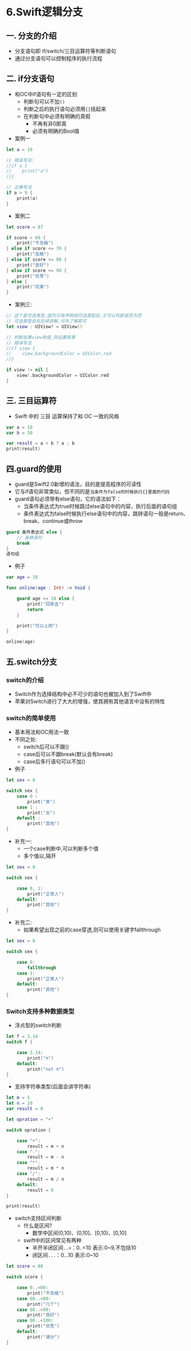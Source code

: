 # 6.Swift逻辑分支

## 一. 分支的介绍

- 分支语句即 if/switch/三目运算符等判断语句
- 通过分支语句可以控制程序的执行流程

## 二. if分支语句

- 和OC中if语句有一定的区别
  - 判断句可以不加`()`
  - 判断之后的执行语句必须用`{}`括起来
  - 在判断句中必须有明确的真假
    - 不再有非0即真
    - 必须有明确的Bool值
- 案例一

```swift
let a = 10

// 错误写法:
//if a {
//    print("a")
//}

// 正确写法
if a > 9 {
    print(a)
}
```

- 案例二

```swift
let score = 87

if score < 60 {
    print("不及格")
} else if score <= 70 {
    print("及格")
} else if score <= 80 {
    print("良好")
} else if score <= 90 {
    print("优秀")
} else {
    print("完美")
}
```

- 案例三:

```swift
// 这个是可选类型,因为只有声明成可选类型后,才可以判断是否为空
// 可选类型会在后续讲解,可先了解即可
let view : UIView? = UIView()

// 判断如果view有值,则设置背景
// 错误写法
//if view {
//    view.backgroundColor = UIColor.red
//}

if view != nil {
    view!.backgroundColor = UIColor.red
}
```

## 三. 三目运算符

- Swift 中的 三目 运算保持了和 OC 一致的风格

```swift
var a = 10
var b = 50

var result = a > b ? a : b
print(result)
```

## 四.guard的使用

- guard是Swift2.0新增的语法，目的是提高程序的可读性
- 它与if语句非常类似，但不同的是`当条件为false的时候执行{}里面的代码`
- guard语句必须带有else语句，它的语法如下：
  - 当条件表达式为true时候跳过else语句中的内容，执行后面的语句组
  - 条件表达式为false时候执行else语句中的内容，跳转语句一般是return、break、continue或throw

```swift
guard 条件表达式 else {
    // 条换语句
    break
}
语句组
```

- 例子

```swift
var age = 18

func online(age : Int) -> Void {

    guard age >= 18 else {
        print("回家去")
        return
    }

    print("可以上网")
}

online(age)
```

## 五.switch分支

### switch的介绍

- Switch作为选择结构中必不可少的语句也被加入到了Swift中
- 苹果对Switch进行了大大的增强，使其拥有其他语言中没有的特性

### switch的简单使用

- 基本用法和OC用法一致
- 不同之处:
  - switch后可以不跟()
  - case后可以不跟break(默认会有break)
  - case后多行语句可以不加()
- 例子

```swift
let sex = 0

switch sex {
    case 0 :
        print("男")
    case 1 :
        print("女")
    default :
        print("其他")
}
```

- 补充一:
  - 一个case判断中,可以判断多个值
  - 多个值以,隔开

```swift
let sex = 0

switch sex {

    case 0, 1:
        print("正常人")
    default:
        print("其他")
}
```

- 补充二:
  - 如果希望出现之前的case穿透,则可以使用关键字fallthrough

```swift
let sex = 0

switch sex {

    case 0:
        fallthrough
    case 1:
        print("正常人")
    default:
        print("其他")
}
```

### Switch支持多种数据类型

- 浮点型的switch判断

```swift
let f = 3.14
switch f {

    case 3.14:
        print("π")
    default:
        print("not π")
}
```

- 支持字符串类型(后面会讲字符串)

```swift
let m = 5
let n = 10
var result = 0

let opration = "+"

switch opration {

    case "+":
        result = m + n
    case "-":
        result = m - n
    case "*":
        result = m * n
    case "/":
        result = m / n
    default:
        result = 0
}

print(result)
```

- switch支持区间判断
  - 什么是区间?
    - 数学中区间(0,10)、(0,10]、[0,10)、[0,10]
  - swift中的区间常见有两种
    - 半开半闭区间`..<`：0..<10 表示:0~9,不包括10
    - 闭区间`...`：0...10 表示:0~10

```swift
let score = 88

switch score {

    case 0..<60:
        print("不及格")
    case 60..<80:
        print("几个")
    case 80..<90:
        print("良好")
    case 90..<100:
        print("优秀")
    default:
        print("满分")
}
```